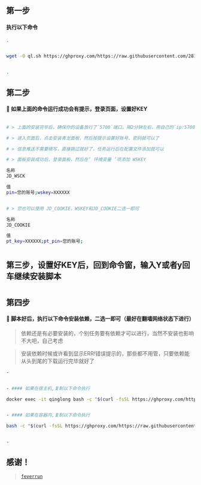 
## 第一步

#### 执行以下命令

```sh
.


wget -O ql.sh https://ghproxy.com/https://raw.githubusercontent.com/281677160/ql/main/ql.sh && bash ql.sh


.
```

## 第二步

#### 🚩 如果上面的命令运行成功会有提示，登录页面，设置好KEY
```sh

# > 上面的安装完毕后，确保你的设备放行了`5700`端口，隔2分钟左右，用自己的`ip:5700`进入页面

# > 进入页面后，点击安装青龙面板，然后按提示设置好账号、密码就可以了

# > 信息推送不需要填写，直接跳过就好了，任务运行后在配置文件添加就可以

# > 面板安装成功后，登录面板，然后在‘ 环境变量 ’项添加 WSKEY

名称
JD_WSCK

值
pin=您的账号;wskey=XXXXXX
```

```sh

# > 您也可以使用 JD_COOKIE，WSKEY和JD_COOKIE二选一即可

名称
JD_COOKIE

值
pt_key=XXXXXX;pt_pin=您的账号;
```

#
## 第三步，设置好KEY后，回到命令窗，输入Y或者y回车继续安装脚本
#

## 第四步

#### 🚩 脚本好后，执行以下命令安装依赖，二选一即可（最好在翻墙网络状态下进行）

> 依赖还是有必要安装的，个别任务要有依赖才可以进行，当然不安装也影响不大吧，自己考虑

> 安装依赖时候或许看到显示ERR!错误提示的，那些都不用管，只要依赖能从头到尾的下载运行完毕就好了

```sh
-


- #### 如果在宿主机,复制以下命令执行

docker exec -it qinglong bash -c "$(curl -fsSL https://ghproxy.com/https://raw.githubusercontent.com/281677160/ql/main/npm.sh)"


- #### 如果在容器内,复制以下命令执行

bash -c "$(curl -fsSL https://ghproxy.com/https://raw.githubusercontent.com/281677160/ql/main/npm.sh)"


-
```

## 感谢！

> [`feverrun`](https://github.com/feverrun/my_scripts)
